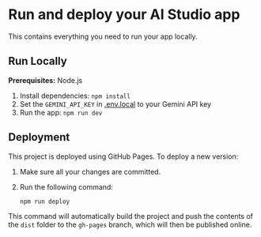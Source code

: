 # Run and deploy your AI Studio app

This contains everything you need to run your app locally.

## Run Locally

**Prerequisites:**  Node.js


1. Install dependencies:
   `npm install`
2. Set the `GEMINI_API_KEY` in [.env.local](.env.local) to your Gemini API key
3. Run the app:
   `npm run dev`

## Deployment

This project is deployed using GitHub Pages. To deploy a new version:

1.  Make sure all your changes are committed.
2.  Run the following command:

    ```bash
    npm run deploy
    ```

This command will automatically build the project and push the contents of the `dist` folder to the `gh-pages` branch, which will then be published online.
